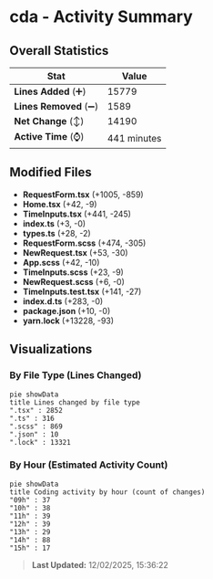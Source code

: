 # cda - Activity Summary 

## Overall Statistics

| Stat                   | Value                                                             |
| ---------------------- | ----------------------------------------------------------------- |
| **Lines Added** (➕)   | 15779                                          |
| **Lines Removed** (➖) | 1589                                        |
| **Net Change** (↕)    | 14190                |
| **Active Time** (⌚)   | 441 minutes |


## Modified Files
- **RequestForm.tsx** (+1005, -859)
- **Home.tsx** (+42, -9)
- **TimeInputs.tsx** (+441, -245)
- **index.ts** (+3, -0)
- **types.ts** (+28, -2)
- **RequestForm.scss** (+474, -305)
- **NewRequest.tsx** (+53, -30)
- **App.scss** (+42, -10)
- **TimeInputs.scss** (+23, -9)
- **NewRequest.scss** (+6, -0)
- **TimeInputs.test.tsx** (+141, -27)
- **index.d.ts** (+283, -0)
- **package.json** (+10, -0)
- **yarn.lock** (+13228, -93)

## Visualizations

### By File Type (Lines Changed)

```mermaid
pie showData
title Lines changed by file type
".tsx" : 2852
".ts" : 316
".scss" : 869
".json" : 10
".lock" : 13321
```

### By Hour (Estimated Activity Count)

```mermaid
pie showData
title Coding activity by hour (count of changes)
"09h" : 37
"10h" : 38
"11h" : 39
"12h" : 39
"13h" : 29
"14h" : 88
"15h" : 17
```


> **Last Updated:** 12/02/2025, 15:36:22